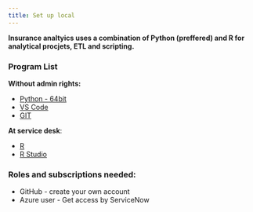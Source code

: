 ```yaml
---
title: Set up local
---
```



__Insurance analtyics uses a combination of Python (preffered) and R for analytical procjets, ETL and scripting.__

### Program List

__Without admin rights:__
* [Python - 64bit](https://www.python.org/downloads/)
* [VS Code](https://code.visualstudio.com/download)
* [GIT](https://git-scm.com/downloads)

__At service desk__:
* [R](https://cran.r-project.org/bin/windows/base/)
* [R Studio](https://rstudio.com/products/rstudio/download/)


### Roles and subscriptions needed:

* GitHub - create your own account
* Azure user - Get access by ServiceNow


